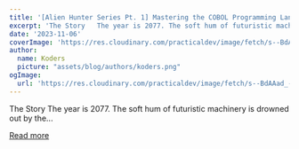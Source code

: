 ```yaml
---
title: '[Alien Hunter Series Pt. 1] Mastering the COBOL Programming Language'
excerpt: 'The Story   The year is 2077. The soft hum of futuristic machinery is drowned out by the...'
date: '2023-11-06'
coverImage: 'https://res.cloudinary.com/practicaldev/image/fetch/s--BdAAad_---/c_imagga_scale,f_auto,fl_progressive,h_420,q_66,w_1000/https://dev-to-uploads.s3.amazonaws.com/uploads/articles/f3y1jii8ysgxd1755f3y.gif'
author:
  name: Koders
  picture: "assets/blog/authors/koders.png"
ogImage:
  url: 'https://res.cloudinary.com/practicaldev/image/fetch/s--BdAAad_---/c_imagga_scale,f_auto,fl_progressive,h_420,q_66,w_1000/https://dev-to-uploads.s3.amazonaws.com/uploads/articles/f3y1jii8ysgxd1755f3y.gif'
---
```


The Story   The year is 2077. The soft hum of futuristic machinery is drowned out by the...

[Read more](https://dev.to/github20k/alien-hunter-series-pt-1-mastering-the-cobol-programming-language-3kmh)

